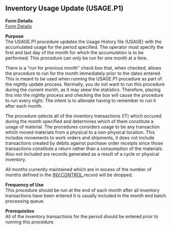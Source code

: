 ##  Inventory Usage Update (USAGE.P1)

<PageHeader />

**Form Details**  
[ Form Details ](USAGE-P1-1/README.md)   

**Purpose**  
The USAGE.P1 procedure updates the Usage History file (USAGE) with the
accumulated usage for the period specified. The operator must specify the
first and last day of the month for which the accumulation is to be performed.
This procedure can only be run for one month at a time.  
  
There is a "run for previous month" check box that, when checked, allows the
procedure to run for the month immediately prior to the dates entered. This is
meant to be used when running the USAGE.P1 procedure as part of the nightly
update process. Normally, you do not want to run this procedure during the
current month, as it may skew the statistics. Therefore, placing this into the
nightly process and checking the box will cause the procedure to run every
night. The intent is to alleviate having to remember to run it after each
month.  
  
The procedure selects all of the inventory transactions (IT) which occured
during the month specified and determines which of them constitute a usage of
material. The procedures considers usage to be any transaction which moved
materials from a physical to a non-physical location. This includes movements
to work orders and shipments, it does not include transactions created by
debits against purchase order receipts since those transactions constitute a
return rather than a consumption of the materials. Also not included are
records generated as a result of a cycle or physical inventory.  
  
All months currently maintained which are in excess of the number of months defined in the [ INV.CONTROL ](../../../../../../../../rover/AP-OVERVIEW/AP-ENTRY/AP-E/AP-E-2/INV-CONTROL) record will be dropped. 

**Frequency of Use**  
This procedure should be run at the end of each month after all inventory
transactions have been entered It is usually included in the month end batch
processing queue.

**Prerequisites**  
All of the inventory transactions for the period should be entered prior to
running this procedure.

<badge text= "Version 8.10.57" vertical="middle" />

<PageFooter />